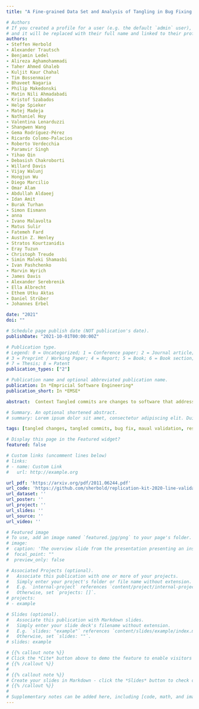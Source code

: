 ```yaml
---
title: "A Fine-grained Data Set and Analysis of Tangling in Bug Fixing Commits"

# Authors
# If you created a profile for a user (e.g. the default `admin` user), write the username (folder name) here 
# and it will be replaced with their full name and linked to their profile.
authors:
- Steffen Herbold
- Alexander Trautsch
- Benjamin Ledel
- Alireza Aghamohammadi
- Taher Ahmed Ghaleb
- Kuljit Kaur Chahal
- Tim Bossenmaier
- Bhaveet Nagaria
- Philip Makedonski
- Matin Nili Ahmadabadi
- Kristof Szabados
- Helge Spieker
- Matej Madeja
- Nathaniel Hoy
- Valentina Lenarduzzi
- Shangwen Wang
- Gema Rodríguez-Pérez
- Ricardo Colomo-Palacios 
- Roberto Verdecchia
- Paramvir Singh
- Yihao Qin
- Debasish Chakroborti
- Willard Davis
- Vijay Walunj
- Hongjun Wu
- Diego Marcilio
- Omar Alam
- Abdullah Aldaeej
- Idan Amit
- Burak Turhan
- Simon Eismann
- anna
- Ivano Malavolta
- Matus Sulir
- Fatemeh Fard
- Austin Z. Henley
- Stratos Kourtzanidis
- Eray Tuzun
- Christoph Treude
- Simin Maleki Shamasbi
- Ivan Pashchenko
- Marvin Wyrich
- James Davis
- Alexander Serebrenik
- Ella Albrecht
- Ethem Utku Aktas
- Daniel Strüber
- Johannes Erbel

date: "2021"
doi: ""

# Schedule page publish date (NOT publication's date).
publishDate: "2021-10-01T00:00:00Z"

# Publication type.
# Legend: 0 = Uncategorized; 1 = Conference paper; 2 = Journal article;
# 3 = Preprint / Working Paper; 4 = Report; 5 = Book; 6 = Book section;
# 7 = Thesis; 8 = Patent
publication_types: ["2"]

# Publication name and optional abbreviated publication name.
publication: In *Empricial Software Engineering*
publication_short: In *EMSE*

abstract:  Context Tangled commits are changes to software that address multiple concerns at once. For researchers interested in bugs, tangled commits mean that they actually study not only bugs, but also other concerns irrelevant for the study of bugs.**Objective** We want to improve our understanding of the prevalence of tangling and the types of changes that are tangled within bug fixing commits. **Methods** We use a crowd sourcing approach for manual labeling to validate which changes contribute to bug fixes for each line in bug fixing commits. Each line is labeled by four participants. If at least three participants agree on the same label, we have consensus. **Results** We estimate that between 17% and 32% of all changes in bug fixing commits modify the source code to fix the underlying problem. However, when we only consider changes to the production code files this ratio increases to 66% to 87%. We find that about 11% of lines are hard to label leading to active disagreements between participants. Due to confirmed tangling and the uncertainty in our data, we estimate that 3% to 47% of data is noisy without manual untangling, depending on the use case.**Conclusion** Tangled commits have a high prevalence in bug fixes and can lead to a large amount of noise in the data. Prior research indicates that this noise may alter results. As researchers, we should be skeptics and assume that unvalidated data is likely very noisy, until proven otherwise.  

# Summary. An optional shortened abstract.
# summary: Lorem ipsum dolor sit amet, consectetur adipiscing elit. Duis posuere tellus ac convallis placerat. Proin tincidunt magna sed ex sollicitudin condimentum.

tags: [tangled changes, tangled commits, bug fix, maual validation, research turk, registered report]

# Display this page in the Featured widget?
featured: false 

# Custom links (uncomment lines below)
# links:
# - name: Custom Link
#   url: http://example.org

url_pdf: 'https://arxiv.org/pdf/2011.06244.pdf'
url_code: 'https://github.com/sherbold/replication-kit-2020-line-validation'
url_dataset: ''
url_poster: ''
url_project: ''
url_slides: ''
url_source: ''
url_video: ''

# Featured image
# To use, add an image named `featured.jpg/png` to your page's folder. 
# image:
#  caption: 'The overview slide from the presentation presenting an insecure code example, the approach to create the data set, the evaluation results, and future research ideas as well as the URL to the data set.'
#  focal_point: ""
#  preview_only: false

# Associated Projects (optional).
#   Associate this publication with one or more of your projects.
#   Simply enter your project's folder or file name without extension.
#   E.g. `internal-project` references `content/project/internal-project/index.md`.
#   Otherwise, set `projects: []`.
# projects:
# - example

# Slides (optional).
#   Associate this publication with Markdown slides.
#   Simply enter your slide deck's filename without extension.
#   E.g. `slides: "example"` references `content/slides/example/index.md`.
#   Otherwise, set `slides: ""`.
# slides: example

# {{% callout note %}}
# Click the *Cite* button above to demo the feature to enable visitors to import publication metadata into their reference management software.
# {{% /callout %}}
# 
# {{% callout note %}}
# Create your slides in Markdown - click the *Slides* button to check out the example.
# {{% /callout %}}
# 
# Supplementary notes can be added here, including [code, math, and images](https://wowchemy.com/docs/writing-markdown-latex/).
---
```

